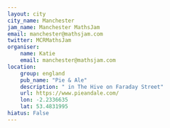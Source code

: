 ```yaml
---
layout: city                                           
city_name: Manchester                                                               
jam_name: Manchester MathsJam
email: manchester@mathsjam.com
twitter: MCRMathsJam
organiser:
    name: Katie
    email: manchester@mathsjam.com
location:
    group: england
    pub_name: "Pie & Ale"
    description: " in The Hive on Faraday Street"
    url: https://www.pieandale.com/
    lon: -2.2336635
    lat: 53.4831995
hiatus: False
---
```

